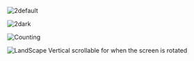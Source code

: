 
![2default](https://github.com/user-attachments/assets/3f3bfbe4-6793-4a97-8b69-0a62e7167ce9)

![2dark](https://github.com/user-attachments/assets/8a2f5544-9204-4eb0-9d36-30cb8bb0bd40)

![Counting](https://github.com/user-attachments/assets/44f13cbd-5905-440a-9cee-003999c7b11a)

![LandScape](https://github.com/user-attachments/assets/e4df3135-fdb9-4592-aa3f-21158ccfe161)
Vertical scrollable for when the screen is rotated
